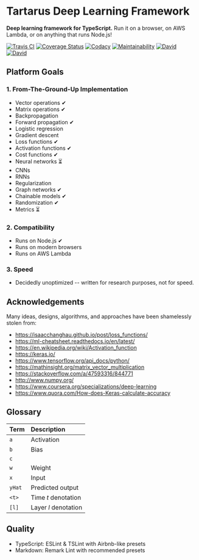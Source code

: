 # Tartarus Deep Learning Framework

**Deep learning framework for TypeScript.** Run it on a browser, on AWS Lambda, or on anything that runs Node.js!


[![Travis CI](https://travis-ci.org/franksrevenge/tartarus-deep.svg?branch=master)](https://travis-ci.org/franksrevenge/tartarus-deep/)
[![Coverage Status](https://coveralls.io/repos/github/franksrevenge/tartarus-deep/badge.svg?branch=master)](https://coveralls.io/github/franksrevenge/tartarus-deep?branch=master)
[![Codacy](https://api.codacy.com/project/badge/Grade/8279d1926eed411cae160fc6c9156560)](https://www.codacy.com/app/franksrevenge/tartarus-deep?utm_source=github.com&amp;utm_medium=referral&amp;utm_content=franksrevenge/tartarus-deep&amp;utm_campaign=Badge_Grade)
[![Maintainability](https://api.codeclimate.com/v1/badges/d44d858f3266337623c8/maintainability)](https://codeclimate.com/github/franksrevenge/tartarus-deep/maintainability)
[![David](https://david-dm.org/franksrevenge/tartarus-deep.svg)](https://david-dm.org/franksrevenge/tartarus-deep)
[![David](https://david-dm.org/franksrevenge/tartarus-deep/dev-status.svg)](https://david-dm.org/franksrevenge/tartarus-deep?type=dev)


## Platform Goals

### 1. From-The-Ground-Up Implementation

*   Vector operations ✔
*   Matrix operations ✔
*   Backpropagation
*   Forward propagation ✔
*   Logistic regression
*   Gradient descent
*   Loss functions ✔
*   Activation functions ✔
*   Cost functions ✔
*   Neural networks ⏳
*   CNNs
*   RNNs
*   Regularization
*   Graph networks ✔
*   Chainable models ✔
*   Randomization ✔
*   Metrics ⏳



### 2. Compatibility

*   Runs on Node.js ✔
*   Runs on modern browsers
*   Runs on AWS Lambda


### 3. Speed

*   Decidedly unoptimized -- written for research purposes, not for speed.



## Acknowledgements

Many ideas, designs, algorithms, and approaches have been shamelessly stolen from:

*   <https://isaacchanghau.github.io/post/loss_functions/>
*   <https://ml-cheatsheet.readthedocs.io/en/latest/>
*   <https://en.wikipedia.org/wiki/Activation_function>
*   <https://keras.io/>
*   <https://www.tensorflow.org/api_docs/python/>
*   <https://mathinsight.org/matrix_vector_multiplication>
*   <https://stackoverflow.com/a/47593316/844771>
*   <http://www.numpy.org/>
*   <https://www.coursera.org/specializations/deep-learning>
*   <https://www.quora.com/How-does-Keras-calculate-accuracy>




## Glossary

| Term                 | Description                                            |
| :------------------- | :------------------------------------------------------|
| `a` | Activation |
| `b` | Bias |
| `c` |  |
| `w` | Weight |
| `x` | Input |
| `yHat` | Predicted output
| `<t>` | Time _t_ denotation |
| `[l]` | Layer _l_ denotation |




## Quality

*   TypeScript: ESLint & TSLint with Airbnb-like presets
*   Markdown: Remark Lint with recommended presets
